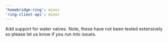 ```yaml
---
'homebridge-ring': minor
'ring-client-api': minor
---
```


Add support for water valves. Note, these have not been tested extensively so please let us know if you run into issues.
